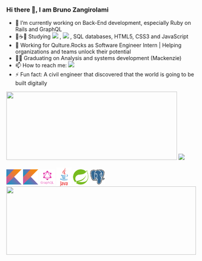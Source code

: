 ### Hi there 👋, I am Bruno Zangirolami

- 🔭 I’m currently working on Back-End development, especially Ruby on Rails and GraphQL
- 🤯☕🤓 Studying <img height="18px" src="https://img.shields.io/badge/Java-ED8B00?style=for-the-badge&logo=java&logoColor=white"> , <img height="18px" src="https://img.shields.io/badge/Kotlin-0095D5?&style=for-the-badge&logo=kotlin&logoColor=white"> , SQL databases, HTML5, CSS3 and JavaScript
- 🤔 Working for Qulture.Rocks as Software Engineer Intern | Helping organizations and teams unlock their potential
- 👨‍🎓 Graduating on Analysis and systems development (Mackenzie)
- 📫 How to reach me: <a href="https://www.linkedin.com/in/bruno-zangirolami" target="_blank"><img height="18px" src="https://img.shields.io/badge/LinkedIn-0077B5?style=for-the-badge&logo=linkedin&logoColor=white" target="_blank"></a>
- ⚡ Fun fact: A civil engineer that discovered that the world is going to be built digitally


<div>
  <a href="https://github.com/bzangi"></a>
  <img height="180em" width="450em" src="https://github-readme-stats.vercel.app/api?username=bzangi&show_icons=true&theme=merko&include_all_commits=true&count_private=true&hide_border=true"/>
  <img height="180em" src="https://github-readme-stats.vercel.app/api/top-langs/?username=bzangi&layout=compact&langs_count=7&theme=merko&hide_border=true"/>
</div>

<div style="display: inline_block"><br>
  <img align="center" alt="Bruno-Kotlin" title="Kotlin" height="40" width="40" src="https://raw.githubusercontent.com/devicons/devicon/master/icons/kotlin/kotlin-original.svg">
  <img align="center" alt="Bruno-Kotlin" title="Kotlin" height="40" width="40" src="https://raw.githubusercontent.com/devicons/devicon/master/icons/kotlin/kotlin-original.svg">
  
  <img align="center" alt="Bruno-Graphql" title="Graphql" height="40" width="40" src="https://raw.githubusercontent.com/devicons/devicon/master/icons/graphql/graphql-plain-wordmark.svg">
  
  <img align="center" alt="Bruno-Java" title="Java" height="50" width="40" src="https://raw.githubusercontent.com/devicons/devicon/master/icons/java/java-original-wordmark.svg">  
  <img align="center" alt="Bruno-Spring" title="Spring Framework" height="40" width="40" src="https://raw.githubusercontent.com/devicons/devicon/master/icons/spring/spring-original.svg">
  <img align="center" alt="Bruno-PostgreSQL" title="PostgreSQL" height="40" width="40" src="https://raw.githubusercontent.com/devicons/devicon/master/icons/postgresql/postgresql-original.svg">
  
</div>

<div> 
    <img height="180em" width="500em" src="https://github-readme-stats.vercel.app/api/wakatime?username=@bzangi&layout=compact&range=all_time&theme=merko&hide_border=true&hide=xml,git config, other, bash, sql, json, text, php, scss, csv/tsv"/> 
</div>
  

  
